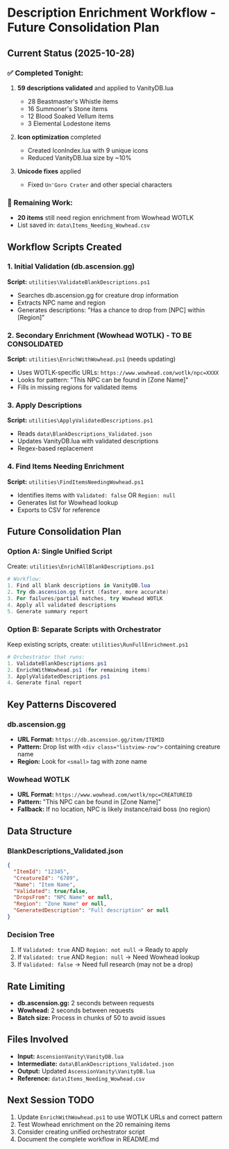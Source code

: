 # Description Enrichment Workflow - Future Consolidation Plan

## Current Status (2025-10-28)

### ✅ Completed Tonight:
1. **59 descriptions validated** and applied to VanityDB.lua
   - 28 Beastmaster's Whistle items
   - 16 Summoner's Stone items
   - 12 Blood Soaked Vellum items
   - 3 Elemental Lodestone items

2. **Icon optimization** completed
   - Created IconIndex.lua with 9 unique icons
   - Reduced VanityDB.lua size by ~10%

3. **Unicode fixes** applied
   - Fixed `Un'Goro Crater` and other special characters

### 📝 Remaining Work:
- **20 items** still need region enrichment from Wowhead WOTLK
- List saved in: `data\Items_Needing_Wowhead.csv`

## Workflow Scripts Created

### 1. **Initial Validation** (db.ascension.gg)
**Script:** `utilities\ValidateBlankDescriptions.ps1`
- Searches db.ascension.gg for creature drop information
- Extracts NPC name and region
- Generates descriptions: "Has a chance to drop from [NPC] within [Region]"

### 2. **Secondary Enrichment** (Wowhead WOTLK) - TO BE CONSOLIDATED
**Script:** `utilities\EnrichWithWowhead.ps1` (needs updating)
- Uses WOTLK-specific URLs: `https://www.wowhead.com/wotlk/npc=XXXX`
- Looks for pattern: "This NPC can be found in [Zone Name]"
- Fills in missing regions for validated items

### 3. **Apply Descriptions**
**Script:** `utilities\ApplyValidatedDescriptions.ps1`
- Reads `data\BlankDescriptions_Validated.json`
- Updates VanityDB.lua with validated descriptions
- Regex-based replacement

### 4. **Find Items Needing Enrichment**
**Script:** `utilities\FindItemsNeedingWowhead.ps1`
- Identifies items with `Validated: false` OR `Region: null`
- Generates list for Wowhead lookup
- Exports to CSV for reference

## Future Consolidation Plan

### Option A: Single Unified Script
Create: `utilities\EnrichAllBlankDescriptions.ps1`

```powershell
# Workflow:
1. Find all blank descriptions in VanityDB.lua
2. Try db.ascension.gg first (faster, more accurate)
3. For failures/partial matches, try Wowhead WOTLK
4. Apply all validated descriptions
5. Generate summary report
```

### Option B: Separate Scripts with Orchestrator
Keep existing scripts, create: `utilities\RunFullEnrichment.ps1`

```powershell
# Orchestrator that runs:
1. ValidateBlankDescriptions.ps1
2. EnrichWithWowhead.ps1 (for remaining items)
3. ApplyValidatedDescriptions.ps1
4. Generate final report
```

## Key Patterns Discovered

### db.ascension.gg
- **URL Format:** `https://db.ascension.gg/item/ITEMID`
- **Pattern:** Drop list with `<div class="listview-row">` containing creature name
- **Region:** Look for `<small>` tag with zone name

### Wowhead WOTLK
- **URL Format:** `https://www.wowhead.com/wotlk/npc=CREATUREID`
- **Pattern:** "This NPC can be found in [Zone Name]"
- **Fallback:** If no location, NPC is likely instance/raid boss (no region)

## Data Structure

### BlankDescriptions_Validated.json
```json
{
  "ItemId": "12345",
  "CreatureId": "6789",
  "Name": "Item Name",
  "Validated": true/false,
  "DropsFrom": "NPC Name" or null,
  "Region": "Zone Name" or null,
  "GeneratedDescription": "Full description" or null
}
```

### Decision Tree
1. If `Validated: true` AND `Region: not null` → Ready to apply
2. If `Validated: true` AND `Region: null` → Need Wowhead lookup
3. If `Validated: false` → Need full research (may not be a drop)

## Rate Limiting
- **db.ascension.gg:** 2 seconds between requests
- **Wowhead:** 2 seconds between requests
- **Batch size:** Process in chunks of 50 to avoid issues

## Files Involved
- **Input:** `AscensionVanity\VanityDB.lua`
- **Intermediate:** `data\BlankDescriptions_Validated.json`
- **Output:** Updated `AscensionVanity\VanityDB.lua`
- **Reference:** `data\Items_Needing_Wowhead.csv`

## Next Session TODO
1. Update `EnrichWithWowhead.ps1` to use WOTLK URLs and correct pattern
2. Test Wowhead enrichment on the 20 remaining items
3. Consider creating unified orchestrator script
4. Document the complete workflow in README.md
